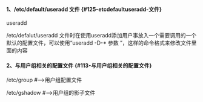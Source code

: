 #### 1、/etc/default/useradd 文件 {#125-etcdefaultuseradd-文件}

useradd

/etc/defalut/useradd 文件时在使用useradd添加用户事放入一个需要调用的一个默认的配置文件，可以使用“useradd -D-\* 参数 ”，这样的命令格式来修改文件里面的内容

#### 2、与用户组相关的配置文件 {#113-与用户组相关的配置文件}

/etc/group \#--&gt;用户组配置文件

/etc/gshadow \#--&gt;用户组的影子文件

